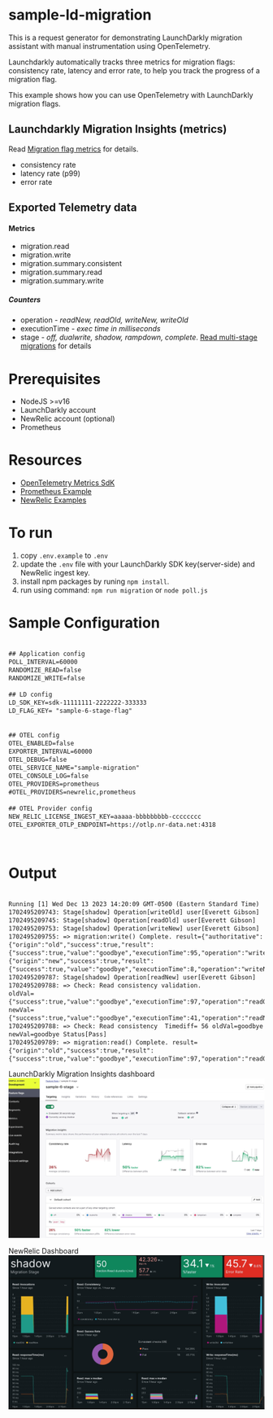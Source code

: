 # sample-ld-migration
This is a request generator for demonstrating LaunchDarkly migration assistant with manual instrumentation using OpenTelemetry.

Launchdarkly automatically tracks three metrics for migration flags: consistency rate, latency and error rate, to help you track the progress of a migration flag.

This example shows how you can use OpenTelemetry with LaunchDarkly migration flags.

## Launchdarkly Migration Insights (metrics)
Read [Migration flag metrics](https://docs.launchdarkly.com/home/flag-types/migration-flags/metrics) for details.
* consistency rate
* latency rate (p99)
* error rate


## Exported Telemetry data
#### Metrics
* migration.read
* migration.write
* migration.summary.consistent
* migration.summary.read
* migration.summary.write

##### Counters
* operation - *readNew, readOld, writeNew, writeOld*
* executionTime - *exec time in milliseconds*
* stage - *off, dualwrite, shadow, rampdown, complete*. [Read multi-stage migrations](https://docs.launchdarkly.com/guides/flags/migrations#overview) for details


# Prerequisites
* NodeJS >=v16
* LaunchDarkly account
* NewRelic account (optional)
* Prometheus 

# Resources
* [OpenTelemetry Metrics SdK](https://www.npmjs.com/package/@opentelemetry/sdk-metrics)
* [Prometheus Example](https://github.com/open-telemetry/opentelemetry-js/tree/main/experimental/examples/prometheus)
* [NewRelic Examples](https://github.com/newrelic/newrelic-opentelemetry-examples?tab=readme-ov-file)
  
# To run
1. copy `.env.example` to `.env`
2. update the `.env` file with your LaunchDarkly SDK key(server-side) and NewRelic ingest key.
3. install npm packages by runing `npm install`.
4. run using command: `npm run migration` or `node poll.js`
   


# Sample Configuration
```

## Application config
POLL_INTERVAL=60000
RANDOMIZE_READ=false
RANDOMIZE_WRITE=false

## LD config
LD_SDK_KEY=sdk-11111111-2222222-333333
LD_FLAG_KEY= "sample-6-stage-flag"


## OTEL config
OTEL_ENABLED=false
EXPORTER_INTERVAL=60000
OTEL_DEBUG=false
OTEL_SERVICE_NAME="sample-migration"
OTEL_CONSOLE_LOG=false
OTEL_PROVIDERS=prometheus
#OTEL_PROVIDERS=newrelic,prometheus

## OTEL Provider config
NEW_RELIC_LICENSE_INGEST_KEY=aaaaa-bbbbbbbbb-cccccccc
OTEL_EXPORTER_OTLP_ENDPOINT=https://otlp.nr-data.net:4318



```


# Output
```

Running [1] Wed Dec 13 2023 14:20:09 GMT-0500 (Eastern Standard Time)
1702495209743: Stage[shadow] Operation[writeOld] user[Everett Gibson]
1702495209745: Stage[shadow] Operation[readOld] user[Everett Gibson]
1702495209753: Stage[shadow] Operation[writeNew] user[Everett Gibson]
1702495209755: => migration:write() Complete. result={"authoritative":{"origin":"old","success":true,"result":{"success":true,"value":"goodbye","executionTime":95,"operation":"writeOld","stage":"shadow"}},"nonAuthoritative":{"origin":"new","success":true,"result":{"success":true,"value":"goodbye","executionTime":8,"operation":"writeNew","stage":"shadow"}}}
1702495209787: Stage[shadow] Operation[readNew] user[Everett Gibson]
1702495209788: => Check: Read consistency validation. 
oldVal={"success":true,"value":"goodbye","executionTime":97,"operation":"readOld","stage":"shadow"}
newVal={"success":true,"value":"goodbye","executionTime":41,"operation":"readNew","stage":"shadow"}
1702495209788: => Check: Read consistency  Timediff= 56 oldVal=goodbye newVal=goodbye Status[Pass]
1702495209789: => migration:read() Complete. result={"origin":"old","success":true,"result":{"success":true,"value":"goodbye","executionTime":97,"operation":"readOld","stage":"shadow"}}
```
LaunchDarkly Migration Insights dashboard
![Alt text](./image/ld-dashboard.jpg)

NewRelic Dashboard
![Alt text](./image/nr-dashboard.jpg)
